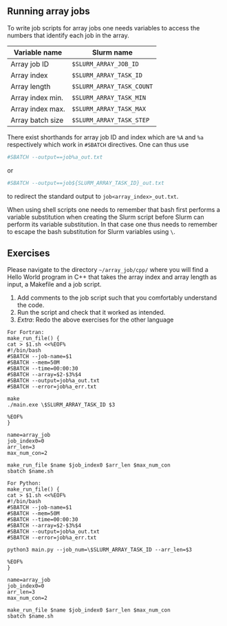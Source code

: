 Running array jobs
---

To write job scripts for array jobs one needs variables to access the numbers that identify each job in the array.

| Variable name | Slurm name |
| ------------- | ---------- |
| Array job ID | `$SLURM_ARRAY_JOB_ID` |
| Array index | `$SLURM_ARRAY_TASK_ID` |
| Array length | `$SLURM_ARRAY_TASK_COUNT` |
| Array index min. | `$SLURM_ARRAY_TASK_MIN` |
| Array index max. | `$SLURM_ARRAY_TASK_MAX` |
| Array batch size | `$SLURM_ARRAY_TASK_STEP` |

There exist shorthands for array job ID and index which are `%A` and `%a` respectively which work in `#SBATCH` directives. One can thus use

```bash
#SBATCH --output==job%a_out.txt
```

or

```bash
#SBATCH --output==job${SLURM_ARRAY_TASK_ID}_out.txt
```

to redirect the standard output to `job<array_index>_out.txt`.

When using shell scripts one needs to remember that bash first performs a variable substitution when creating the Slurm script before Slurm can perform its variable substitution.
In that case one thus needs to remember to escape the bash substitution for Slurm variables using `\`.

Exercises
---
Please navigate to the directory `~/array_job/cpp/` where you will find a Hello World program in C++ that takes the array index and array length as input, a Makefile and a job script.

1. Add comments to the job script such that you comfortably understand the code.
2. Run the script and check that it worked as intended.
3. *Extra*: Redo the above exercises for the other language

  ```answer
  For Fortran:
  make_run_file() {
  cat > $1.sh <<%EOF%
  #!/bin/bash
  #SBATCH --job-name=$1
  #SBATCH --mem=50M
  #SBATCH --time=00:00:30
  #SBATCH --array=$2-$3%$4
  #SBATCH --output=job%a_out.txt
  #SBATCH --error=job%a_err.txt

  make
  ./main.exe \$SLURM_ARRAY_TASK_ID $3

  %EOF%
  }

  name=array_job
  job_index0=0
  arr_len=3
  max_num_con=2

  make_run_file $name $job_index0 $arr_len $max_num_con
  sbatch $name.sh

  For Python:
  make_run_file() {
  cat > $1.sh <<%EOF%
  #!/bin/bash
  #SBATCH --job-name=$1
  #SBATCH --mem=50M
  #SBATCH --time=00:00:30
  #SBATCH --array=$2-$3%$4
  #SBATCH --output=job%a_out.txt
  #SBATCH --error=job%a_err.txt

  python3 main.py --job_num=\$SLURM_ARRAY_TASK_ID --arr_len=$3

  %EOF%
  }

  name=array_job
  job_index0=0
  arr_len=3
  max_num_con=2

  make_run_file $name $job_index0 $arr_len $max_num_con
  sbatch $name.sh
  ```